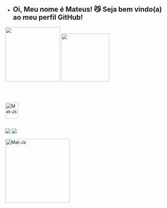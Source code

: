 - ## Oi, Meu nome é Mateus! 😼 Seja bem vindo(a) ao meu perfil GitHub!

<div>
  
   <img height="170em" src="https://github-readme-stats.vercel.app/api?username=MateusRoberto&show_icons=true&theme=tokyonight"/>
 
   <img height="150em" src="https://github-readme-stats.vercel.app/api/top-langs/?username=MateusRoberto&layout=compact&theme=tokyonight">
 
  







</div>
<br>

##

<div style="display: inline_block"><br>
  
  <img align="center" alt="Mat-Js" height="50" width="40" src="https://cdn.jsdelivr.net/gh/devicons/devicon/icons/python/python-original.svg" />
 
  

  
  
 </div>


  
  ##
 
 <a href="https://www.linkedin.com/in/mateus-roberto-509522264/" target="_blank"><img src="https://img.shields.io/badge/-LinkedIn-%230077B5?style=for-the-badge&logo=linkedin&logoColor=white" target="_blank"></a> 
 <a href = "mailto:mateusroberto2609@gmail.com"><img src="https://img.shields.io/badge/-Gmail-%23333?style=for-the-badge&logo=gmail&logoColor=white" target="_blank"></a>

 <div>

 <img align="center" alt="Mat-Js" height="200em" src="https://i.pinimg.com/originals/48/e7/92/48e792b6764536c965d0acd8a222bf57.gif"/>

   
 </div>
